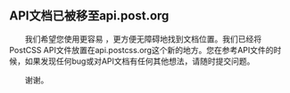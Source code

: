 ## API文档已被移至api.post.org 

&emsp;&emsp;我们希望您使用更容易 ，更方便无障碍地找到文档位置。我们已经将PostCSS API文件放置在api.postcss.org这个新的地方。您在参考API文件的时候，如果发现任何bug或对API文档有任何其他想法，请随时提交问题。

&emsp;&emsp;谢谢。